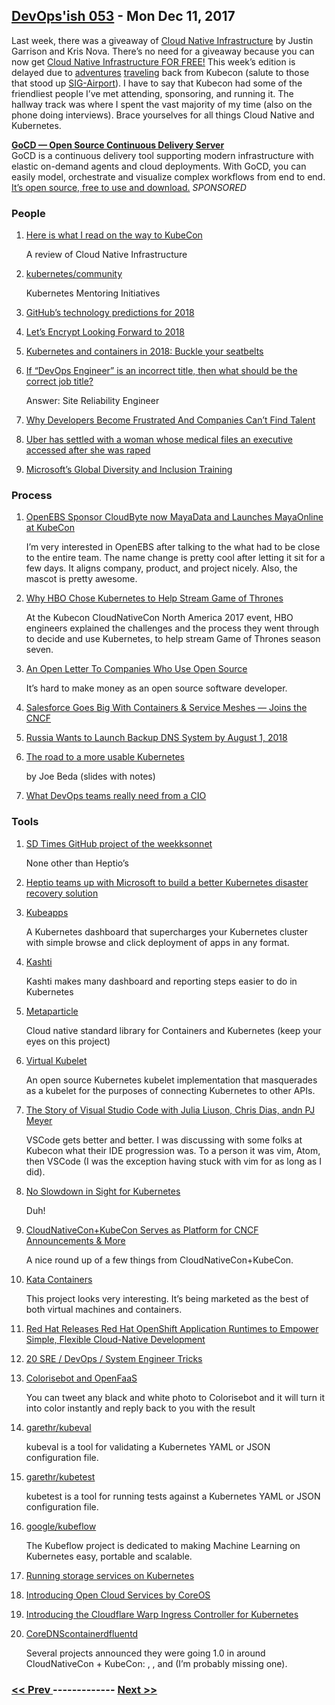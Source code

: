 ## [DevOps'ish 053](https://devopsish.com/053) - Mon Dec 11, 2017

Last week, there was a giveaway of <a href="http://www.cnibook.info/">Cloud Native Infrastructure</a> by Justin Garrison and Kris Nova. There’s no need for a giveaway because you can now get <a href="https://thecodeteam.com/cloud-native-infrastructure-e-book/">Cloud Native Infrastructure FOR FREE!</a> This week’s edition is delayed due to <a href="https://twitter.com/ChrisShort/status/939474244152512512">adventures</a> <a href="https://twitter.com/ChrisShort/status/939526934421295104">traveling</a> back from Kubecon (salute to those that stood up <a href="https://twitter.com/castrojo/status/939527794257813504">SIG-Airport</a>). I have to say that Kubecon had some of the friendliest people I’ve met attending, sponsoring, and running it. The hallway track was where I spent the vast majority of my time (also on the phone doing interviews). Brace yourselves for all things Cloud Native and Kubernetes.

<a href="https://www.gocd.org/?utm_campaign=gocd_oss&amp;utm_medium=email&amp;utm_source=devopsish_newsletter&amp;utm_content=go_website&amp;utm_term="><strong>GoCD — Open Source Continuous Delivery Server</strong></a><br/>GoCD is a continuous delivery tool supporting modern infrastructure with elastic on-demand agents and cloud deployments. With GoCD, you can easily model, orchestrate and visualize complex workflows from end to end. <a href="https://www.gocd.org/?utm_campaign=gocd_oss&amp;utm_medium=email&amp;utm_source=devopsish_newsletter&amp;utm_content=go_website&amp;utm_term=">It’s open source, free to use and download.</a> <em>SPONSORED</em>

### People

1. [Here is what I read on the way to KubeCon](http://kanchana-wickremasinghe.blogspot.com/2017/12/here-is-what-i-read-on-way-to-kubecon.html)

     A review of Cloud Native Infrastructure
1. [kubernetes/community](https://github.com/kubernetes/community/tree/master/mentoring)

     Kubernetes Mentoring Initiatives
1. [GitHub’s technology predictions for 2018](https://github.com/blog/2480-github-s-technology-predictions-for-2018)

    
1. [Let’s Encrypt Looking Forward to 2018](https://letsencrypt.org/2017/12/07/looking-forward-to-2018.html)

    
1. [Kubernetes and containers in 2018: Buckle your seatbelts](https://coreos.com/blog/kubernetes-and-containers-in-2018)

    
1. [If “DevOps Engineer” is an incorrect title, then what should be the correct job title?](https://www.reddit.com/r/devops/comments/7hqqf7/if_devops_engineer_is_an_incorrect_title_then/)

    Answer: Site Reliability Engineer
1. [Why Developers Become Frustrated And Companies Can’t Find Talent](https://medium.com/@fagnerbrack/why-developers-become-frustrated-and-companies-cant-find-talent-c4114d8b72ac)

    
1. [Uber has settled with a woman whose medical files an executive accessed after she was raped](https://www.recode.net/2017/12/8/16754796/uber-lawsuit-india-rape-victim-medical-files)

    
1. [Microsoft’s Global Diversity and Inclusion Training](https://www.microsoft.com/en-us/diversity/training)

    
### Process

1. [OpenEBS Sponsor CloudByte now MayaData and Launches MayaOnline at KubeCon](https://www.prnewswire.com/news-releases/openebs-sponsor-cloudbyte-now-mayadata-and-launches-mayaonline-at-kubecon-662301483.html)

     I’m very interested in OpenEBS after talking to the what had to be close to the entire team. The name change is pretty cool after letting it sit for a few days. It aligns company, product, and project nicely. Also, the mascot is pretty awesome.
1. [Why HBO Chose Kubernetes to Help Stream Game of Thrones](http://www.eweek.com/cloud/why-hbo-chose-kubernetes-to-help-stream-game-of-thrones)

     At the Kubecon CloudNativeCon North America 2017 event, HBO engineers explained the challenges and the process they went through to decide and use Kubernetes, to help stream Game of Thrones season seven.
1. [An Open Letter To Companies Who Use Open Source](https://blog.voltra.co/an-open-letter-to-companies-who-use-open-source.html)

     It’s hard to make money as an open source software developer.
1. [Salesforce Goes Big With Containers & Service Meshes — Joins the CNCF](https://engineering.salesforce.com/salesforce-goes-big-with-containers-service-meshes-joins-the-cncf-b5af2376ee33)

    
1. [Russia Wants to Launch Backup DNS System by August 1, 2018](https://www.bleepingcomputer.com/news/government/russia-wants-to-launch-backup-dns-system-by-august-1-2018/)

    
1. [The road to a more usable Kubernetes](http://slides.eightypercent.net/kubecon-2017/index.html#p1)

    by Joe Beda (slides with notes)
1. [What DevOps teams really need from a CIO](https://enterprisersproject.com/article/2017/12/what-devops-teams-really-need-cio)

    
### Tools

1. [SD Times GitHub project of the weekksonnet](https://sdtimes.com/sd-times-github-project-week-ksonnet/)

     None other than Heptio’s
1. [Heptio teams up with Microsoft to build a better Kubernetes disaster recovery solution](https://techcrunch.com/2017/12/07/heptio-teams-up-with-microsoft-to-build-a-better-kubernetes-disaster-recovery-solution/)

    
1. [Kubeapps](https://kubeapps.com/)

     A Kubernetes dashboard that supercharges your Kubernetes cluster with simple browse and click deployment of apps in any format.
1. [Kashti](https://open.microsoft.com/2017/12/06/kashti-kubernetes-open-source-microsoft/)

     Kashti makes many dashboard and reporting steps easier to do in Kubernetes
1. [Metaparticle](https://metaparticle.io/)

     Cloud native standard library for Containers and Kubernetes (keep your eyes on this project)
1. [Virtual Kubelet](https://github.com/virtual-kubelet/virtual-kubelet)

     An open source Kubernetes kubelet implementation that masquerades as a kubelet for the purposes of connecting Kubernetes to other APIs.
1. [The Story of Visual Studio Code with Julia Liuson, Chris Dias, andn PJ Meyer](https://changelog.com/podcast/277)

     VSCode gets better and better. I was discussing with some folks at Kubecon what their IDE progression was. To a person it was vim, Atom, then VSCode (I was the exception having stuck with vim for as long as I did).
1. [No Slowdown in Sight for Kubernetes](https://www.nextplatform.com/2017/12/08/no-slowdown-sight-kubernetes/)

     Duh!
1. [CloudNativeCon+KubeCon Serves as Platform for CNCF Announcements & More](https://www.linux.com/blog/2017/12/week-open-source-news-cloudnativeconkubecon-serves-platform-cncf-announcements-more)

     A nice round up of a few things from CloudNativeCon+KubeCon.
1. [Kata Containers](https://katacontainers.io/)

     This project looks very interesting. It’s being marketed as the best of both virtual machines and containers.
1. [Red Hat Releases Red Hat OpenShift Application Runtimes to Empower Simple, Flexible Cloud-Native Development](https://www.redhat.com/en/about/press-releases/red-hat-releases-red-hat-openshift-application-runtimes-empower-simple-flexible-cloud-native-development)

    
1. [20 SRE / DevOps / System Engineer Tricks](https://twitter.com/i/moments/924656333495898112)

    
1. [Colorisebot and OpenFaaS](https://blog.alexellis.io/openfaas-colorisebot-comes-to-kubecon/)

     You can tweet any black and white photo to Colorisebot and it will turn it into color instantly and reply back to you with the result
1. [garethr/kubeval](https://github.com/garethr/kubeval)

     kubeval is a tool for validating a Kubernetes YAML or JSON configuration file.
1. [garethr/kubetest](https://github.com/garethr/kubetest)

     kubetest is a tool for running tests against a Kubernetes YAML or JSON configuration file.
1. [google/kubeflow](https://github.com/google/kubeflow)

     The Kubeflow project is dedicated to making Machine Learning on Kubernetes easy, portable and scalable.
1. [Running storage services on Kubernetes](https://opensource.com/article/17/12/storage-services-kubernetes)

    
1. [Introducing Open Cloud Services by CoreOS](https://coreos.com/open-cloud-services/)

    
1. [Introducing the Cloudflare Warp Ingress Controller for Kubernetes](http://blog.cloudflare.com/cloudflare-ingress-controller/)

    
1. [CoreDNScontainerdfluentd](https://coredns.io/2017/12/01/coredns-1.0.0-release/)

    Several projects announced they were going 1.0 in around CloudNativeCon + KubeCon: , , and  (I’m probably missing one).

### [ << Prev ](devopsweekly-052.md) ------------- [ Next >> ](devopsweekly-054.md)